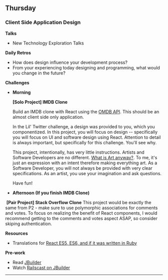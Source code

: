 ## Thursday
### Client Side Application Design

**Talks**

- New Technology Exploration Talks

**Daily Retros**

- How does design influence your development process?
- From your experiencing today designing and programming, what would you change in the future?

**Challenges**
  
- **Morning**
  
  **[Solo Project] IMDB Clone**
  
  Build an IMDB clone with React using the [OMDB API](http://www.omdbapi.com/). This should be an almost client side only application.
  
  In the Lil' Twitter challenge, a design was provided to you, which you componentized. In this project, you will focus on design -- specifically you will focus on UI and software design using React. Attention to detail is always important, but specifically for this challenge. You'll see why.
  
  This project, intentionally, has very little instructions. Artists and Software Developers are no different. [What is Art anyway?](http://panw.weebly.com/programming/what-is-art). To me, it's just an expression with an intent therefore making everything art. As a Software Developer, you will not always be provided with very clear specifications. As an artist, you use your imagination and ask questions.
  
  Have fun!
  
- **Afternoon (If you finish IMDB Clone)**
  
  **[Pair Project] Stack Overflow Clone**
  This project would be exactly the same from P2 - make sure to use polymorphic associations for comments and votes. To focus on realizing the benefit of React components, I would recommend getting to the comments and votes aspect ASAP, so consider skiping authentication.
  
**Resources**

- Translations for [React ES5, ES6, and if it was written in Ruby](http://panw.weebly.com/programming/translation-for-react-es5-es6-and-if-react-was-in-ruby)

**Pre-work**

- Read [JBuilder](https://github.com/rails/jbuilder)
- Watch [Railscast on JBuilder](http://railscasts.com/episodes/320-jbuilder)

---
